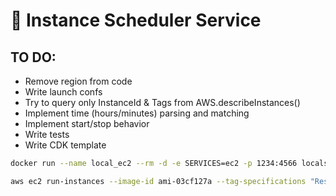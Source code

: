 # :construction: Instance Scheduler Service

## TO DO:
* Remove region from code
* Write launch confs
* Try to query only InstanceId & Tags from AWS.describeInstances()
* Implement time (hours/minutes) parsing and matching 
* Implement start/stop behavior
* Write tests
* Write CDK template


```sh
docker run --name local_ec2 --rm -d -e SERVICES=ec2 -p 1234:4566 localstack/localstack

aws ec2 run-instances --image-id ami-03cf127a --tag-specifications "ResourceType=instance,Tags=[{Key=service,Value=start}]" --endpoint-url http://localhost:1234
```